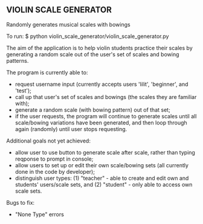 ## VIOLIN SCALE GENERATOR 

Randomly generates musical scales with bowings

To run:
$ python violin_scale_generator/violin_scale_generator.py

The aim of the application is to help violin students practice their scales by generating a random scale out of the user's set of scales and bowing patterns.

The program is currently able to:

- request username input (currently accepts users 'lilit', 'beginner', and 'test');
- call up that user's set of scales and bowings (the scales they are familiar with);
- generate a random scale (with bowing pattern) out of that set;
- if the user requests, the program will continue to generate scales until all scale/bowing variations have been generated, and then loop through again (randomly) until user stops requesting. 

Additional goals not yet achieved:

- allow user to use button to generate scale after scale, rather than typing reqponse to prompt in console;
- allow users to set up or edit their own scale/bowing sets (all currently done in the code by developer);
- distinguish user types: 
  (1) "teacher" - able to create and edit own and students' users/scale sets, and
  (2) "student" - only able to access own scale sets.

Bugs to fix:

- "None Type" errors
